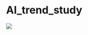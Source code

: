 # AI_trend_study

 <img src="https://img.shields.io/badge/Python-3776AB?style=flat&logo=Python&logoColor=white"/>




